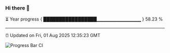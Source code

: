 ### Hi there 👋

⏳ Year progress { █████████████████▁▁▁▁▁▁▁▁▁▁▁▁▁ } 58.23 %

---

⏰ Updated on Fri, 01 Aug 2025 12:35:23 GMT

![Progress Bar CI](https://github.com/liununu/liununu/workflows/Progress%20Bar%20CI/badge.svg)
